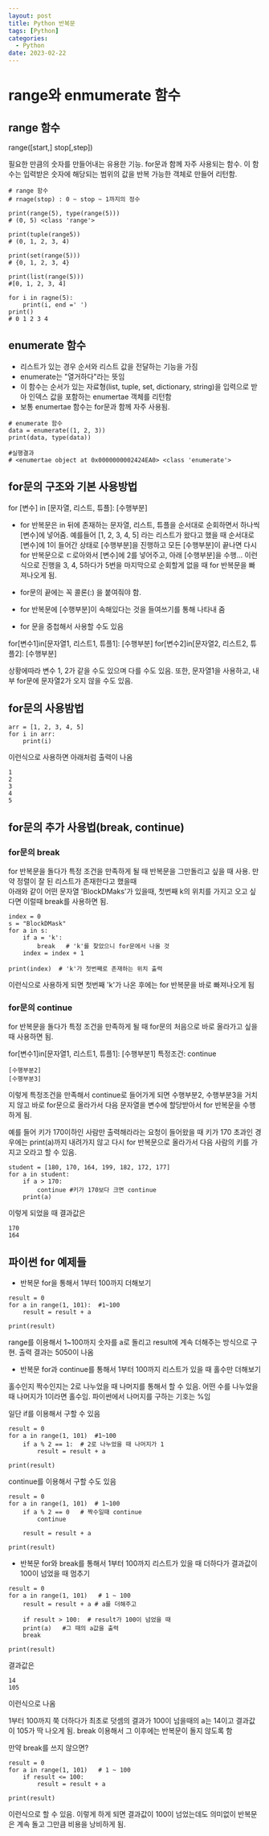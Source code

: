 ```yaml
---
layout: post
title: Python 반복문
tags: [Python]
categories:
  - Python
date: 2023-02-22
---
```


# range와 enmumerate 함수

## range 함수

range([start,] stop[,step])

필요한 만큼의 숫자를 만들어내는 유용한 기능. for문과 함께 자주 사용되는 함수. 이 함수는 입력받은 숫자에 해당되는 범위의 값을 반복 가능한 객체로 만들어 리턴함.

```
# range 함수
# rnage(stop) : 0 ~ stop ~ 1까지의 정수

print(range(5), type(range(5)))
# (0, 5) <class 'range'>

print(tuple(range5))
# (0, 1, 2, 3, 4)

print(set(range(5)))
# {0, 1, 2, 3, 4}

print(list(range(5)))
#[0, 1, 2, 3, 4]

for i in ragne(5):
    print(i, end =' ')
print()
# 0 1 2 3 4

```

## enumerate 함수

- 리스트가 있는 경우 순서와 리스트 값을 전달하는 기능을 가짐
- enumerate는 "열거하다"라는 뜻임
- 이 함수는 순서가 있는 자료형(list, tuple, set, dictionary, string)을 입력으로 받아 인덱스 값을 포함하는 enumertae 객체를 리턴함
- 보통 enumertae 함수는 for문과 함께 자주 사용됨.

```
# enumerate 함수
data = enumerate((1, 2, 3))
print(data, type(data))

#실행결과
# <enumertae object at 0x0000000002424EA0> <class 'enumerate'>
```

## for문의 구조와 기본 사용방법

for [변수] in [문자열, 리스트, 튜플]:
[수행부분]

- for 반복문은 in 뒤에 존재하는 문자열, 리스트, 튜플을 순서대로 순회하면서 하나씩 [변수]에 넣어줌.
  예를들어 [1, 2, 3, 4, 5] 라는 리스트가 왔다고 했을 때 순서대로 [변수]에 1이 들어간 상태로 [수행부분]을 진행하고 모든 [수행부분]이 끝나면 다시 for 반복문으로 ㄷ로아와서 [변수]에 2를 넣어주고, 아래 [수행부분]을 수행... 이런식으로 진행을 3, 4, 5하다가 5번을 마지막으로 순회할게 없을 때 for 반복문을 빠져나오게 됨.

- for문의 끝에는 꼭 콜론(:) 을 붙여줘야 함.
- for 반복문에 [수행부분]이 속해있다는 것을 들여쓰기를 통해 나타내 줌
- for 문을 중첩해서 사용할 수도 있음

for[변수1]in[문자열1, 리스트1, 튜플1]:
[수행부분]
for[변수2]in[문자열2, 리스트2, 튜플2]:
[수행부분]

상황에따라 변수 1, 2가 같을 수도 있으며 다를 수도 있음. 또한, 문자열1을 사용하고, 내부 for문에 문자열2가 오지 않을 수도 있음.

## for문의 사용밤법

```
arr = [1, 2, 3, 4, 5]
for i in arr:
    print(i)

```

이런식으로 사용하면 아래처럼 출력이 나옴

```
1
2
3
4
5
```

## for문의 추가 사용법(break, continue)

### for문의 break

for 반복문을 돌다가 특정 조건을 만족하게 될 때 반복문을 그만돌리고 싶을 때 사용.
만약 정렬이 잘 된 리스트가 존재한다고 했을때  
아래와 같이 어떤 문자열 'BlockDMaks'가 있을때, 첫번째 k의 위치를 가지고 오고 싶다면 이럴때 break를 사용하면 됨.

```
index = 0
s = "BlockDMask"
for a in s:
    if a = 'k':
        break   # 'k'를 찾았으니 for문에서 나올 것
    index = index + 1

print(index)  # 'k'가 첫번째로 존재하는 위치 출력
```

이런식으로 사용하게 되면 첫번째 'k'가 나온 후에는 for 반복문을 바로 빠져나오게 됨

### for문의 continue

for 반복문을 돌다가 특정 조건을 만족하게 될 때 for문의 처음으로 바로 올라가고 싶을 때 사용하면 됨.

for[변수1]in[문자열1, 리스트1, 튜플1]:
[수행부분1]
특정조건:
continue

    [수행부분2]
    [수행부분3]

이렇게 특정조건을 만족해서 continue로 들어가게 되면 수행부분2, 수행부분3을 거치지 않고 바로 for문으로 올라가서 다음 문자열을 변수에 할당받아서 for 반복문을 수행하게 됨.

예를 들어 키가 170이하인 사람만 출력해라라는 요청이 들어왔을 때 키가 170 초과인 경우에는 print(a)까지 내려가지 않고 다시 for 반복문으로 올라가서 다음 사람의 키를 가지고 오라고 할 수 있음.

```
student = [180, 170, 164, 199, 182, 172, 177]
for a in student:
    if a > 170:
        continue #키가 170보다 크면 continue
    print(a)
```

이렇게 되었을 때 결과값은

```
170
164
```

## 파이썬 for 예제들

- 반복문 for을 통해서 1부터 100까지 더해보기

```
result = 0
for a in range(1, 101):  #1~100
    result = result + a

print(result)
```

range를 이용해서 1~100까지 숫자를 a로 돌리고 result에 계속 더해주는 방식으로 구현.
출력 결과는 5050이 나옴

- 반복문 for과 continue를 통해서 1부터 100까지 리스트가 있을 때 홀수만 더해보기

홀수인지 짝수인지는 2로 나누었을 때 나머지를 통해서 할 수 있음. 어떤 수를 나누었을때 나머지가 1이라면 홀수임. 파이썬에서 나머지를 구하는 기호는 %임

일단 if를 이용해서 구할 수 있음

```
result = 0
for a in range(1, 101)  #1~100
    if a % 2 == 1:  # 2로 나누었을 때 나머지가 1
        result = result + a

print(result)
```

continue를 이용해서 구할 수도 있음

```
result = 0
for a in range(1, 101)  # 1~100
    if a % 2 == 0   # 짝수일때 continue
        continue

    result = result + a

print(result)
```

- 반복문 for와 break를 통해서 1부터 100까지 리스트가 있을 때 더하다가 결과값이 100이 넘었을 때 멈추기

```
result = 0
for a in range(1, 101)   # 1 ~ 100
    result = result + a # a를 더해주고

    if result > 100:  # result가 100이 넘었을 때
    print(a)   #그 때의 a값을 출력
    break

print(result)
```

결과값은

```
14
105
```

이런식으로 나옴

1부터 100까지 쭉 더하다가 최초로 덧셈의 결과가 100이 넘을때의 a는 14이고 결과값이 105가 딱 나오게 됨. break 이용해서 그 이후에는 반복문이 돌지 않도록 함

만약 break를 쓰지 않으면?

```
result = 0
for a in range(1, 101)   # 1 ~ 100
    if result <= 100:
        result = result + a

print(result)
```

이런식으로 할 수 있음.
이렇게 하게 되면 결과값이 100이 넘었는데도 의미없이 반복문은 계속 돌고 그만큼 비용을 낭비하게 됨.
